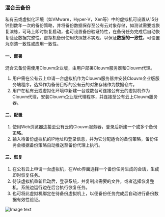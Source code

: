 ### 混合云备份

私有云或虚拟化环境（如VMware，Hyper-V，Xen等）中的虚拟机可设置从15分钟到数年一次的备份策略，并将备份数据保存至公有云对象存储，如测试需要或恢复演练，可马上即时恢复启动，也可设置备份验证特性，在备份任务完成后自动恢复验证数据完整性。虚拟机备份使用快照技术实现，以保证**数据的一致性**，可设置为崩溃一致性或应用一致性。

#### 一、部署

混合云备份需使用Clouvm企业版，由用户部署Clouvm服务器和Clouvm代理。

 1. 用户需在公有云上申请一台虚拟机作为Clouvm服务器并安装Clouvm企业版服务端程序，选择作为备份目标的公有云的对象存储作为数据仓库。
 2. 用户在私有云或虚拟化环境中新建一台或数台可连接公有云的虚拟机作为Clouvm代理，安装Clouvm企业版代理程序，并连接至公有云上Clouvm服务器。

#### 二、配置

 1. 使用Web浏览器连接至公有云的Clouvm服务器，登录后新建一个或多个备份策略。
 2. 输入待备份虚拟机的IP地址和登录信息，并为它分配适合的备份策略，备份任务会根据备份策略自动推送至备份代理上执行。

#### 三、恢复

 1. 在公有云上申请一台虚拟机，在Web界面选择一个备份任务生成的会话，生成即时恢复任务。
 2. 待该虚拟机重新启动后，登录系统，并复制出需要的文件，或者选择恢复整机，系统边运行边在后台执行恢复任务。
 3. 也可将此虚拟机绑定在待备份虚拟机上，以便备份任务完成后自动进行备份数据有效性验证。

![Image text](/cloud.jpg)
